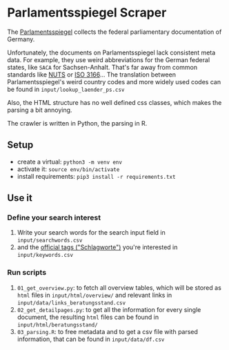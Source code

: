 # Parlamentsspiegel Scraper
 
 The [Parlamentsspiegel](https://www.parlamentsspiegel.de/home/einfache-suche.html) collects the federal parliamentary documentation of Germany. 

Unfortunately, the documents on Parlamentsspiegel lack consistent meta data. For example, they use weird abbreviations for the German federal states, like `SACA` for Sachsen-Anhalt. That's far away from common standards like [NUTS](https://en.wikipedia.org/wiki/NUTS) or [ISO 3166](https://en.wikipedia.org/wiki/ISO_3166)... The translation between Parlamentsspiegel's weird country codes and more widely used codes can be found in `input/lookup_laender_ps.csv`

Also, the HTML structure has no well defined css classes, which makes the parsing a bit annoying.

The crawler is written in Python, the parsing in R.

## Setup

* create a virtual: `python3 -m venv env`
* activate it: `source env/bin/activate`
* install requirements: `pip3 install -r requirements.txt`

## Use it

### Define your search interest

1. Write your search words for the search input field in `input/searchwords.csv`
2. and the [official tags ("Schlagworte")](https://www.parlamentsspiegel.de/sites/parlamentsspiegel/home/indexeinblick.html) you're interested in `input/keywords.csv`

### Run scripts 

1. `01_get_overview.py`: to fetch all overview tables, which will be stored as `html` files in `input/html/overview/` and relevant links in `input/data/links_beratungsstand.csv`
2. `02_get_detailpages.py`: to get all the information for every single document, the resulting `html` files can be found in `input/html/beratungsstand/`
3. `03_parsing.R`: to free metadata and to get a csv file with parsed information, that can be found in `input/data/df.csv`


